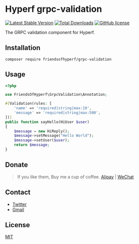 # Hyperf grpc-validation

[![Latest Stable Version](https://poser.pugx.org/friendsofhyperf/grpc-validation/version.png)](https://packagist.org/packages/friendsofhyperf/grpc-validation)
[![Total Downloads](https://poser.pugx.org/friendsofhyperf/grpc-validation/d/total.png)](https://packagist.org/packages/friendsofhyperf/grpc-validation)
[![GitHub license](https://img.shields.io/github/license/friendsofhyperf/grpc-validation)](https://github.com/friendsofhyperf/grpc-validation)

The GRPC validation component for Hyperf.

## Installation

```shell
composer require friendsofhyperf/grpc-validation
```

## Usage

```php
<?php

use FriendsOfHyperf\GrpcValidation\Annotation;

#[Validation(rules: [
    'name' => 'required|string|max:10',
    'message' => 'required|string|max:500',
])]
public function sayHello(HiUser $user) 
{
    $message = new HiReply();
    $message->setMessage("Hello World");
    $message->setUser($user);
    return $message;
}
```

## Donate

> If you like them, Buy me a cup of coffee. [Alipay](https://hdj.me/images/alipay-min.jpg) | [WeChat](https://hdj.me/images/wechat-pay-min.jpg)

## Contact

- [Twitter](https://twitter.com/huangdijia)
- [Gmail](mailto:huangdijia@gmail.com)

## License

[MIT](LICENSE)
